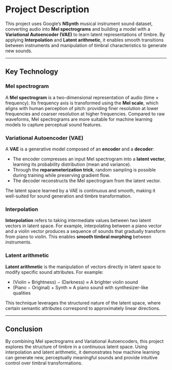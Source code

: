 # Project Description

This project uses Google’s **NSynth** musical instrument sound dataset, converting audio into **Mel spectrograms** and building a model with a **Variational Autoencoder (VAE)** to learn latent representations of timbre. By applying **Interpolation** and **Latent arithmetic**, it enables smooth transitions between instruments and manipulation of timbral characteristics to generate new sounds.

---

## Key Technology

### Mel spectrogram  
A **Mel spectrogram** is a two-dimensional representation of audio (time × frequency). Its frequency axis is transformed using the **Mel scale**, which aligns with human perception of pitch: providing finer resolution at lower frequencies and coarser resolution at higher frequencies. Compared to raw waveforms, Mel spectrograms are more suitable for machine learning models to capture perceptual sound features.

### Variational Autoencoder (VAE)  
A **VAE** is a generative model composed of an **encoder** and a **decoder**:  
- The encoder compresses an input Mel spectrogram into a **latent vector**, learning its probability distribution (mean and variance).  
- Through the **reparameterization trick**, random sampling is possible during training while preserving gradient flow.  
- The decoder reconstructs the Mel spectrogram from the latent vector.  

The latent space learned by a VAE is continuous and smooth, making it well-suited for sound generation and timbre transformation.

### Interpolation  
**Interpolation** refers to taking intermediate values between two latent vectors in latent space. For example, interpolating between a piano vector and a violin vector produces a sequence of sounds that gradually transform from piano to violin. This enables **smooth timbral morphing** between instruments.

### Latent arithmetic  
**Latent arithmetic** is the manipulation of vectors directly in latent space to modify specific sound attributes. For example:  
- (Violin + Brightness) − (Darkness) ≈ A brighter violin sound  
- (Piano − Original) + Synth ≈ A piano sound with synthesizer-like qualities  

This technique leverages the structured nature of the latent space, where certain semantic attributes correspond to approximately linear directions.

---

## Conclusion  
By combining Mel spectrograms and Variational Autoencoders, this project explores the structure of timbre in a continuous latent space. Using interpolation and latent arithmetic, it demonstrates how machine learning can generate new, perceptually meaningful sounds and provide intuitive control over timbral transformations.
